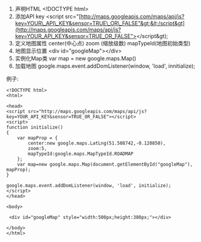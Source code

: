 1. 声明HTML    &lt;!DOCTYPE html&gt;
2. 添加API key   &lt;script src="[http://maps.googleapis.com/maps/api/js?key=YOUR\_API\_KEY&sensor=TRUE\_OR\_FALSE"&gt;&lt;/script&gt](http://maps.googleapis.com/maps/api/js?key=YOUR_API_KEY&sensor=TRUE_OR_FALSE"></script&gt);
3. 定义地图属性  center\(中心点\)  zoom \(缩放级数\)  mapTypeId\(地图初始类型\)
4. 地图显示位置  &lt;div id="googleMap"&gt;&lt;/div&gt;
5. 实例化Map类 var map = new google.maps.Map\(\)
6. 加载地图  google.maps.event.addDomListener\(window, 'load', innitialize\);

例子:

```
<!DOCTYPE html>
<html>

<head>
<script src="http://maps.googleapis.com/maps/api/js?key=YOUR_API_KEY&sensor=TRUE_OR_FALSE"></script>
<script>
function initialize()
{
    var mapProp = {
        center:new google.maps.LatLng(51.508742,-0.120850),
        zoom:5,
        mapTypeId:google.maps.MapTypeId.ROADMAP
    };
    var map=new google.maps.Map(document.getElementById("googleMap"), mapProp);
}

google.maps.event.addDomListener(window, 'load', initialize);
</script>
</head>

<body>

 <div id="googleMap" style="width:500px;height:380px;"></div>

</body>
</html>
```



